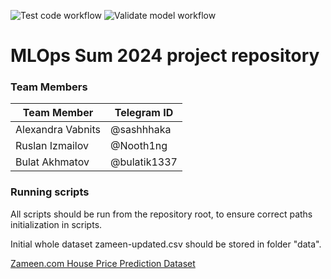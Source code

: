 ![Test code workflow](https://github.com/Hexy00123/Sum2024MLOps/actions/workflows/test-code.yaml/badge.svg)
![Validate model workflow](https://github.com/Hexy00123/Sum2024MLOps/actions/workflows/validate-model.yaml/badge.svg)

# MLOps Sum 2024 project repository

### **Team Members**

| Team Member              | Telegram ID         |
|--------------------------|---------------------|
| Alexandra Vabnits        | @sashhhaka          |   
| Ruslan Izmailov          | @Nooth1ng           | 
| Bulat Akhmatov           | @bulatik1337        | 

### Running scripts
All scripts should be run from the repository root, to ensure correct paths initialization in scripts.

Initial whole dataset zameen-updated.csv should be stored in folder "data".

[Zameen.com House Price Prediction Dataset](https://www.kaggle.com/datasets/howisusmanali/house-price-prediction-zameencom-dataset)